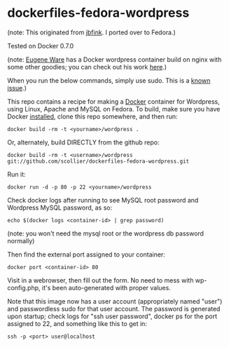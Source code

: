 dockerfiles-fedora-wordpress
========================

(note: This originated from [jbfink](https://github.com/jbfink). I ported over to Fedora.)

Tested on Docker 0.7.0

(note: [Eugene Ware](http://github.com/eugeneware) has a Docker wordpress container build on nginx with some other goodies; you can check out his work [here](http://github.com/eugeneware/docker-wordpress-nginx).)

When you run the below commands, simply use sudo. This is a [known issue](https://twitter.com/docker/status/366040073793323008).)

This repo contains a recipe for making a [Docker](http://docker.io) container for Wordpress, using Linux, Apache and MySQL on Fedora. 
To build, make sure you have Docker [installed](http://www.docker.io/gettingstarted/), clone this repo somewhere, and then run:
```
docker build -rm -t <yourname>/wordpress .
```

Or, alternately, build DIRECTLY from the github repo:
```
docker build -rm -t <username>/wordpress git://github.com/scollier/dockerfiles-fedora-wordpress.git
```

Run it:
```
docker run -d -p 80 -p 22 <yourname>/wordpress
```


Check docker logs after running to see MySQL root password and Wordpress MySQL password, as so:

```
echo $(docker logs <container-id> | grep password)
```

(note: you won't need the mysql root or the wordpress db password normally)

Then find the external port assigned to your container:

```
docker port <container-id> 80 
```

Visit in a webrowser, then fill out the form. No need to mess with wp-config.php, it's been auto-generated with proper values. 


Note that this image now has a user account (appropriately named "user") and passwordless sudo for that user account. The password is generated upon startup; check logs for "ssh user password", docker ps for the port assigned to 22, and something like this to get in: 

```
ssh -p <port> user@localhost
```

